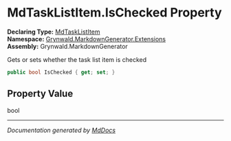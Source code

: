﻿<!--  
  <auto-generated>   
    The contents of this file were generated by a tool.  
    Changes to this file may be list if the file is regenerated  
  </auto-generated>   
-->

# MdTaskListItem.IsChecked Property

**Declaring Type:** [MdTaskListItem](../index.md)  
**Namespace:** [Grynwald.MarkdownGenerator.Extensions](../../index.md)  
**Assembly:** Grynwald.MarkdownGenerator

Gets or sets whether the task list item is checked

```csharp
public bool IsChecked { get; set; }
```

## Property Value

bool

___

*Documentation generated by [MdDocs](https://github.com/ap0llo/mddocs)*
